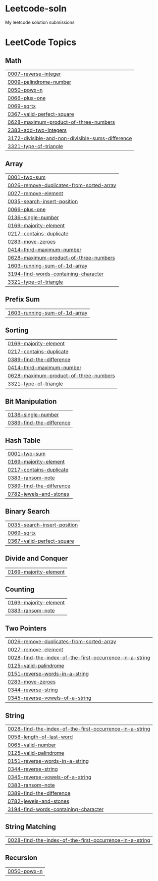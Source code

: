 # Leetcode-soln
My leetcode solution submissions

<!---LeetCode Topics Start-->
# LeetCode Topics
## Math
|  |
| ------- |
| [0007-reverse-integer](https://github.com/makankosappoh/Leetcode-soln/tree/master/0007-reverse-integer) |
| [0009-palindrome-number](https://github.com/makankosappoh/Leetcode-soln/tree/master/0009-palindrome-number) |
| [0050-powx-n](https://github.com/makankosappoh/Leetcode-soln/tree/master/0050-powx-n) |
| [0066-plus-one](https://github.com/makankosappoh/Leetcode-soln/tree/master/0066-plus-one) |
| [0069-sqrtx](https://github.com/makankosappoh/Leetcode-soln/tree/master/0069-sqrtx) |
| [0367-valid-perfect-square](https://github.com/makankosappoh/Leetcode-soln/tree/master/0367-valid-perfect-square) |
| [0628-maximum-product-of-three-numbers](https://github.com/makankosappoh/Leetcode-soln/tree/master/0628-maximum-product-of-three-numbers) |
| [2383-add-two-integers](https://github.com/makankosappoh/Leetcode-soln/tree/master/2383-add-two-integers) |
| [3172-divisible-and-non-divisible-sums-difference](https://github.com/makankosappoh/Leetcode-soln/tree/master/3172-divisible-and-non-divisible-sums-difference) |
| [3321-type-of-triangle](https://github.com/makankosappoh/Leetcode-soln/tree/master/3321-type-of-triangle) |
## Array
|  |
| ------- |
| [0001-two-sum](https://github.com/makankosappoh/Leetcode-soln/tree/master/0001-two-sum) |
| [0026-remove-duplicates-from-sorted-array](https://github.com/makankosappoh/Leetcode-soln/tree/master/0026-remove-duplicates-from-sorted-array) |
| [0027-remove-element](https://github.com/makankosappoh/Leetcode-soln/tree/master/0027-remove-element) |
| [0035-search-insert-position](https://github.com/makankosappoh/Leetcode-soln/tree/master/0035-search-insert-position) |
| [0066-plus-one](https://github.com/makankosappoh/Leetcode-soln/tree/master/0066-plus-one) |
| [0136-single-number](https://github.com/makankosappoh/Leetcode-soln/tree/master/0136-single-number) |
| [0169-majority-element](https://github.com/makankosappoh/Leetcode-soln/tree/master/0169-majority-element) |
| [0217-contains-duplicate](https://github.com/makankosappoh/Leetcode-soln/tree/master/0217-contains-duplicate) |
| [0283-move-zeroes](https://github.com/makankosappoh/Leetcode-soln/tree/master/0283-move-zeroes) |
| [0414-third-maximum-number](https://github.com/makankosappoh/Leetcode-soln/tree/master/0414-third-maximum-number) |
| [0628-maximum-product-of-three-numbers](https://github.com/makankosappoh/Leetcode-soln/tree/master/0628-maximum-product-of-three-numbers) |
| [1603-running-sum-of-1d-array](https://github.com/makankosappoh/Leetcode-soln/tree/master/1603-running-sum-of-1d-array) |
| [3194-find-words-containing-character](https://github.com/makankosappoh/Leetcode-soln/tree/master/3194-find-words-containing-character) |
| [3321-type-of-triangle](https://github.com/makankosappoh/Leetcode-soln/tree/master/3321-type-of-triangle) |
## Prefix Sum
|  |
| ------- |
| [1603-running-sum-of-1d-array](https://github.com/makankosappoh/Leetcode-soln/tree/master/1603-running-sum-of-1d-array) |
## Sorting
|  |
| ------- |
| [0169-majority-element](https://github.com/makankosappoh/Leetcode-soln/tree/master/0169-majority-element) |
| [0217-contains-duplicate](https://github.com/makankosappoh/Leetcode-soln/tree/master/0217-contains-duplicate) |
| [0389-find-the-difference](https://github.com/makankosappoh/Leetcode-soln/tree/master/0389-find-the-difference) |
| [0414-third-maximum-number](https://github.com/makankosappoh/Leetcode-soln/tree/master/0414-third-maximum-number) |
| [0628-maximum-product-of-three-numbers](https://github.com/makankosappoh/Leetcode-soln/tree/master/0628-maximum-product-of-three-numbers) |
| [3321-type-of-triangle](https://github.com/makankosappoh/Leetcode-soln/tree/master/3321-type-of-triangle) |
## Bit Manipulation
|  |
| ------- |
| [0136-single-number](https://github.com/makankosappoh/Leetcode-soln/tree/master/0136-single-number) |
| [0389-find-the-difference](https://github.com/makankosappoh/Leetcode-soln/tree/master/0389-find-the-difference) |
## Hash Table
|  |
| ------- |
| [0001-two-sum](https://github.com/makankosappoh/Leetcode-soln/tree/master/0001-two-sum) |
| [0169-majority-element](https://github.com/makankosappoh/Leetcode-soln/tree/master/0169-majority-element) |
| [0217-contains-duplicate](https://github.com/makankosappoh/Leetcode-soln/tree/master/0217-contains-duplicate) |
| [0383-ransom-note](https://github.com/makankosappoh/Leetcode-soln/tree/master/0383-ransom-note) |
| [0389-find-the-difference](https://github.com/makankosappoh/Leetcode-soln/tree/master/0389-find-the-difference) |
| [0782-jewels-and-stones](https://github.com/makankosappoh/Leetcode-soln/tree/master/0782-jewels-and-stones) |
## Binary Search
|  |
| ------- |
| [0035-search-insert-position](https://github.com/makankosappoh/Leetcode-soln/tree/master/0035-search-insert-position) |
| [0069-sqrtx](https://github.com/makankosappoh/Leetcode-soln/tree/master/0069-sqrtx) |
| [0367-valid-perfect-square](https://github.com/makankosappoh/Leetcode-soln/tree/master/0367-valid-perfect-square) |
## Divide and Conquer
|  |
| ------- |
| [0169-majority-element](https://github.com/makankosappoh/Leetcode-soln/tree/master/0169-majority-element) |
## Counting
|  |
| ------- |
| [0169-majority-element](https://github.com/makankosappoh/Leetcode-soln/tree/master/0169-majority-element) |
| [0383-ransom-note](https://github.com/makankosappoh/Leetcode-soln/tree/master/0383-ransom-note) |
## Two Pointers
|  |
| ------- |
| [0026-remove-duplicates-from-sorted-array](https://github.com/makankosappoh/Leetcode-soln/tree/master/0026-remove-duplicates-from-sorted-array) |
| [0027-remove-element](https://github.com/makankosappoh/Leetcode-soln/tree/master/0027-remove-element) |
| [0028-find-the-index-of-the-first-occurrence-in-a-string](https://github.com/makankosappoh/Leetcode-soln/tree/master/0028-find-the-index-of-the-first-occurrence-in-a-string) |
| [0125-valid-palindrome](https://github.com/makankosappoh/Leetcode-soln/tree/master/0125-valid-palindrome) |
| [0151-reverse-words-in-a-string](https://github.com/makankosappoh/Leetcode-soln/tree/master/0151-reverse-words-in-a-string) |
| [0283-move-zeroes](https://github.com/makankosappoh/Leetcode-soln/tree/master/0283-move-zeroes) |
| [0344-reverse-string](https://github.com/makankosappoh/Leetcode-soln/tree/master/0344-reverse-string) |
| [0345-reverse-vowels-of-a-string](https://github.com/makankosappoh/Leetcode-soln/tree/master/0345-reverse-vowels-of-a-string) |
## String
|  |
| ------- |
| [0028-find-the-index-of-the-first-occurrence-in-a-string](https://github.com/makankosappoh/Leetcode-soln/tree/master/0028-find-the-index-of-the-first-occurrence-in-a-string) |
| [0058-length-of-last-word](https://github.com/makankosappoh/Leetcode-soln/tree/master/0058-length-of-last-word) |
| [0065-valid-number](https://github.com/makankosappoh/Leetcode-soln/tree/master/0065-valid-number) |
| [0125-valid-palindrome](https://github.com/makankosappoh/Leetcode-soln/tree/master/0125-valid-palindrome) |
| [0151-reverse-words-in-a-string](https://github.com/makankosappoh/Leetcode-soln/tree/master/0151-reverse-words-in-a-string) |
| [0344-reverse-string](https://github.com/makankosappoh/Leetcode-soln/tree/master/0344-reverse-string) |
| [0345-reverse-vowels-of-a-string](https://github.com/makankosappoh/Leetcode-soln/tree/master/0345-reverse-vowels-of-a-string) |
| [0383-ransom-note](https://github.com/makankosappoh/Leetcode-soln/tree/master/0383-ransom-note) |
| [0389-find-the-difference](https://github.com/makankosappoh/Leetcode-soln/tree/master/0389-find-the-difference) |
| [0782-jewels-and-stones](https://github.com/makankosappoh/Leetcode-soln/tree/master/0782-jewels-and-stones) |
| [3194-find-words-containing-character](https://github.com/makankosappoh/Leetcode-soln/tree/master/3194-find-words-containing-character) |
## String Matching
|  |
| ------- |
| [0028-find-the-index-of-the-first-occurrence-in-a-string](https://github.com/makankosappoh/Leetcode-soln/tree/master/0028-find-the-index-of-the-first-occurrence-in-a-string) |
## Recursion
|  |
| ------- |
| [0050-powx-n](https://github.com/makankosappoh/Leetcode-soln/tree/master/0050-powx-n) |
<!---LeetCode Topics End-->